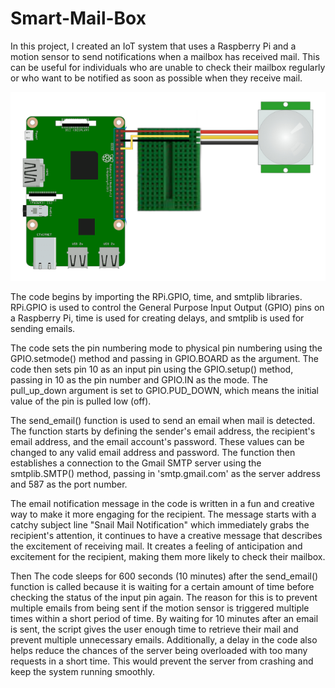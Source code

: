 # Smart-Mail-Box
In this project, I created an IoT system that uses a Raspberry Pi and a motion sensor to send notifications when a mailbox has received mail. This can be useful for individuals who are unable to check their mailbox regularly or who want to be notified as soon as possible when they receive mail.


![Circuit Diagram](CircuitDiagram.png)


The code begins by importing the RPi.GPIO, time, and smtplib libraries. RPi.GPIO is used to control the General Purpose Input Output (GPIO) pins on a Raspberry Pi, time is used for creating delays, and smtplib is used for sending emails.

The code sets the pin numbering mode to physical pin numbering using the GPIO.setmode() method and passing in GPIO.BOARD as the argument. The code then sets pin 10 as an input pin using the GPIO.setup() method, passing in 10 as the pin number and GPIO.IN as the mode. The pull_up_down argument is set to GPIO.PUD_DOWN, which means the initial value of the pin is pulled low (off).

The send_email() function is used to send an email when mail is detected. The function starts by defining the sender's email address, the recipient's email address, and the email account's password. These values can be changed to any valid email address and password. The function then establishes a connection to the Gmail SMTP server using the smtplib.SMTP() method, passing in 'smtp.gmail.com' as the server address and 587 as the port number.

The email notification message in the code is written in a fun and creative way to make it more engaging for the recipient. The message starts with a catchy subject line "Snail Mail Notification" which immediately grabs the recipient's attention, it continues to have a creative message that describes the excitement of receiving mail. It creates a feeling of anticipation and excitement for the recipient, making them more likely to check their mailbox.

Then The code sleeps for 600 seconds (10 minutes) after the send_email() function is called because it is waiting for a certain amount of time before checking the status of the input pin again. The reason for this is to prevent multiple emails from being sent if the motion sensor is triggered multiple times within a short period of time. By waiting for 10 minutes after an email is sent, the script gives the user enough time to retrieve their mail and prevent multiple unnecessary emails. Additionally, a delay in the code also helps reduce the chances of the server being overloaded with too many requests in a short time. This would prevent the server from crashing and keep the system running smoothly.

